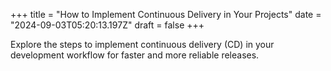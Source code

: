+++
title = "How to Implement Continuous Delivery in Your Projects"
date = "2024-09-03T05:20:13.197Z"
draft = false
+++

  Explore the steps to implement continuous delivery (CD) in your development workflow for faster and more reliable releases.
        